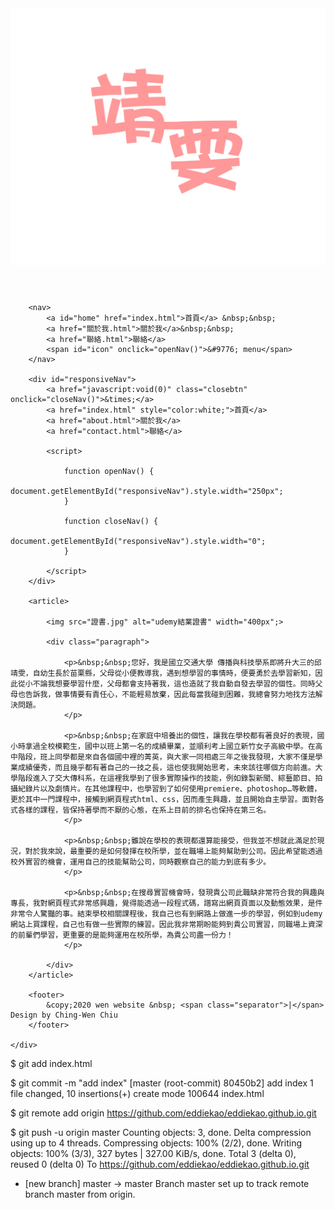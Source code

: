 <!DOCTYPE html>
<html lang="zh-Hant-TW">

<head>
    <meta charset="UTF-8">
    <meta name="viewport" content="width=device-width, initial-scale=1.0">
    <title>靖雯的網站</title>
    <link rel="stylesheet" href="首頁.css">
    <link rel="icon" href="icon.png">
</head>

<body>
    <div class="container">
        <header>
            <img src="logo.png" alt="logo">
        </header>

        <nav>
            <a id="home" href="index.html">首頁</a> &nbsp;&nbsp;
            <a href="關於我.html">關於我</a>&nbsp;&nbsp;
            <a href="聯絡.html">聯絡</a>
            <span id="icon" onclick="openNav()">&#9776; menu</span>
        </nav>

        <div id="responsiveNav">
            <a href="javascript:void(0)" class="closebtn" onclick="closeNav()">&times;</a>
            <a href="index.html" style="color:white;">首頁</a>
            <a href="about.html">關於我</a>
            <a href="contact.html">聯絡</a>

            <script>

                function openNav() {
                    document.getElementById("responsiveNav").style.width="250px";
                }

                function closeNav() {
                    document.getElementById("responsiveNav").style.width="0";
                }

            </script>
        </div>

        <article>

            <img src="證書.jpg" alt="udemy結業證書" width="400px";>

            <div class="paragraph">

                <p>&nbsp;&nbsp;您好，我是國立交通大學 傳播與科技學系即將升大三的邱靖雯，自幼生長於苗栗縣，父母從小便教導我，遇到想學習的事情時，便要勇於去學習新知，因此從小不論我想要學習什麼，父母都會支持著我，這也造就了我自動自發去學習的個性。同時父母也告訴我，做事情要有責任心，不能輕易放棄，因此每當我碰到困難，我總會努力地找方法解決問題。
                </p>

                <p>&nbsp;&nbsp;在家庭中培養出的個性，讓我在學校都有著良好的表現，國小時拿過全校模範生，國中以班上第一名的成績畢業，並順利考上國立新竹女子高級中學。在高中階段，班上同學都是來自各個國中裡的菁英，與大家一同相處三年之後我發現，大家不僅是學業成績優秀，而且幾乎都有著自己的一技之長，這也使我開始思考，未來該往哪個方向前進。大學階段進入了交大傳科系，在這裡我學到了很多實際操作的技能，例如錄製新聞、綜藝節目、拍攝紀錄片以及劇情片。在其他課程中，也學習到了如何使用premiere、photoshop…等軟體，更於其中一門課程中，接觸到網頁程式html、css，因而產生興趣，並且開始自主學習。面對各式各樣的課程，皆保持著學而不厭的心態，在系上目前的排名也保持在第三名。
                </p>

                <p>&nbsp;&nbsp;雖說在學校的表現都還算能接受，但我並不想就此滿足於現況，對於我來說，最重要的是如何發揮在校所學，並在職場上能夠幫助到公司。因此希望能透過校外實習的機會，運用自己的技能幫助公司，同時觀察自己的能力到底有多少。
                </p>

                <p>&nbsp;&nbsp;在搜尋實習機會時，發現貴公司此職缺非常符合我的興趣與專長，我對網頁程式非常感興趣，覺得能透過一段程式碼，譜寫出網頁頁面以及動態效果，是件非常令人驚豔的事。結束學校相關課程後，我自己也有到網路上做進一步的學習，例如到udemy網站上買課程，自己也有做一些實際的練習。因此我非常期盼能夠到貴公司實習，同職場上資深的前輩們學習，更重要的是能夠運用在校所學，為貴公司盡一份力！
                </p>

            </div>
        </article>

        <footer>
            &copy;2020 wen website &nbsp; <span class="separator">|</span> Design by Ching-Wen Chiu
        </footer>

    </div>

</body>

</html>

$ git add index.html

$ git commit -m "add index"
[master (root-commit) 80450b2] add index
 1 file changed, 10 insertions(+)
 create mode 100644 index.html
 
 $ git remote add origin https://github.com/eddiekao/eddiekao.github.io.git

$ git push -u origin master
Counting objects: 3, done.
Delta compression using up to 4 threads.
Compressing objects: 100% (2/2), done.
Writing objects: 100% (3/3), 327 bytes | 327.00 KiB/s, done.
Total 3 (delta 0), reused 0 (delta 0)
To https://github.com/eddiekao/eddiekao.github.io.git
 * [new branch]      master -> master
Branch master set up to track remote branch master from origin.

